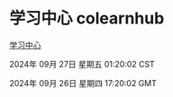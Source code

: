 # 学习中心 colearnhub
[学习中心](http://219.139.198.207:56308/colearnhub/)

2024年 09月 27日 星期五 01:20:02 CST

2024年 09月 26日 星期四 17:20:02 GMT
